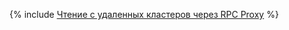 {% include [Чтение с удаленных кластеров через RPC Proxy](../_includes/admin-guide/multiproxy.md) %}

